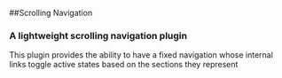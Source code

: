 ##Scrolling Navigation

### A lightweight scrolling navigation plugin

This plugin provides the ability to have a fixed navigation whose internal links toggle active states based on the sections they represent

